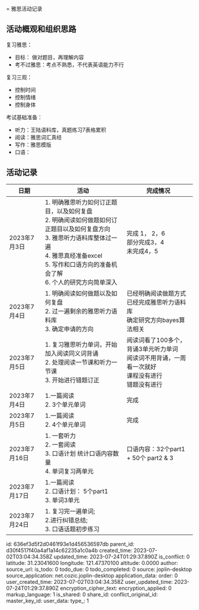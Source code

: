 = 雅思活动记录

## 活动概观和组织思路

复习雅思：

- 目标： 做对题目，再理解内容
- 考不过雅思：考点不熟悉，不代表英语能力不行

复习三观：

- 控制时间
- 控制情绪
- 控制身体

考试基础准备：

- 听力：王陆语料库，真题练习7表格累积
- 阅读：雅思词汇真经
- 写作：雅思模版
- 口语：

## 活动记录

| 日期  | 活动  | 完成情况 |
| --- | --- | --- |
| 2023年7月3日 | 1\. 明确雅思听力如何订正题目，以及如何复盘<br>2\. 明确阅读如何做题如何订正题目以及如何复盘方向<br>3\. 雅思听力语料库整体过一遍<br>4\. 雅思真经准备excel<br>5\. 写作和口语方向的准备机会了解<br>6\. 个人的研究方向简单深入 | 完成 1， 2，6<br>部分完成3，4<br>未完成4，5 |
| 2023年7月4日 | 1\. 明确阅读如何做题以及如何复盘<br>2\. 过一遍剩余的雅思听力语料库<br>3\. 确定申请的方向 | 已经明确阅读做题方式<br>已经完成雅思听力语料库<br>确定研究方向bayes算法相关 |
| 2023年7月5日 | 1\. 复习雅思听力单词，开始加入阅读同义词背诵<br>2\. 处理阅读一节课和听力一节课<br>3\. 开始进行错题订正 | 阅读词看了100多个，背诵3单元听力单词<br>阅读词不用背诵，一周看一次就好<br>课程没有进行<br>错题没有进行 |
| 2023年7月4日 | 1.一篇阅读<br>2\. 3个单元单词 | 完成  |
| 2023年7月5日 | 1.一篇阅读<br>2\. 4个单元单词 | 完成  |
| 2023年7月16日 | 1\. 一套听力<br>2\. 一套阅读<br>3\. 口语计划 统计口语内容数量<br>4\. 单词复习两单元 | 口语内容：32个part1 + 50个 part2 & 3 |
| 2023年7月17日 | 1.一篇阅读<br>2\. 口语计划： 5个part1<br>3\. 单词3单元 |     |
| 2023年7月24日 | 1. 复习完一遍单词;<br>2.进行纠错总结;<br> 3. 口语话题初步练习| |

id: 636ef3d5f2d0461f93e1d456536597db
parent_id: d30f4517f40a4af1a14c62235a1c0a4b
created_time: 2023-07-02T03:04:34.358Z
updated_time: 2023-07-24T01:29:37.890Z
is_conflict: 0
latitude: 31.23041600
longitude: 121.47370100
altitude: 0.0000
author: 
source_url: 
is_todo: 0
todo_due: 0
todo_completed: 0
source: joplin-desktop
source_application: net.cozic.joplin-desktop
application_data: 
order: 0
user_created_time: 2023-07-02T03:04:34.358Z
user_updated_time: 2023-07-24T01:29:37.890Z
encryption_cipher_text: 
encryption_applied: 0
markup_language: 1
is_shared: 0
share_id: 
conflict_original_id: 
master_key_id: 
user_data: 
type_: 1